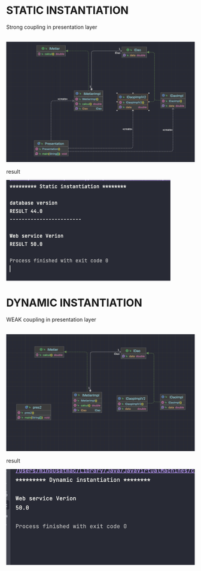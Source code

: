 <h1> STATIC INSTANTIATION </h1>

<P> Strong coupling in presentation layer </P>
<br>

<img src="images/TP-BDCC-IOC-IMG1.png">
<br>
<p> result</p>
<img src="images/TP-BDCC-IOC-IMG2.png">

<br>

<h1> DYNAMIC INSTANTIATION </h1>

<P> WEAK coupling in presentation layer </P>
<br>

<img src="images/TP-BDCC-IOC-IMG3.png">
<br>
<p> result</p>
<img src="images/TP-BDCC-IOC-IMG4.png">